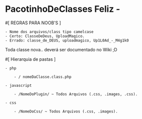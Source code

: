 # PacotinhoDeClasses Feliz *-*

#[ REGRAS PARA NOOB'S ] 

	- Nome dos arquivos/class tipo camelcase
	- Certo: ClasseDeDeus, UploadMagico. 
	- Errado: classe_de_DEUS, uploadmagico, Up1L0Ad_-_M4g1k0 
	
Toda classe nova.. deverá ser documentado no Wiki ;D
	
#[ Hierarquia de pastas ]

	- php

		- / nomeDaClasse.class.php
	
	- javascript
	
		- /NomeDoPlugin/ ~ Todos Arquivos (.css, .images, .css).
	
	- css
	
		- /NomeDoCss/ ~ Todos Arquivos (.css, .images).
